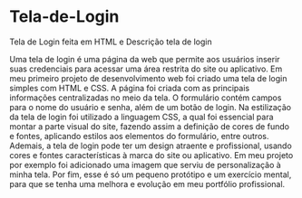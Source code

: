 # Tela-de-Login
Tela de Login feita em HTML e Descrição tela de login

Uma tela de login é uma página da web que permite aos usuários inserir suas credenciais para acessar uma área restrita do site ou aplicativo. Em meu primeiro projeto de desenvolvimento web foi criado uma tela de login simples com HTML e CSS. A página foi criada com as principais informações centralizadas no meio da tela. O formulário contém campos para o nome do usuário e senha, além de um botão de login. Na estilização da tela de login foi utilizado a linguagem CSS, a qual foi essencial para montar a parte visual do site, fazendo assim a definição de cores de fundo e fontes, aplicando estilos aos elementos do formulário, entre outros. Ademais, a tela de login pode ter um design atraente e profissional, usando cores e fontes características à marca do site ou aplicativo. Em meu projeto por exemplo foi adicionado uma imagem que serviu de personalização à minha tela. Por fim, esse é só um pequeno protótipo e um exercício mental, para que se tenha uma melhora e evolução em meu portfólio profissional.
